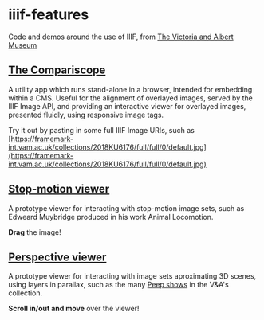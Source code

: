 # iiif-features
Code and demos around the use of IIIF, 
from [The Victoria and Albert Museum](vam.ac.uk)

## [The Compariscope](https://vanda.github.io/iiif-features/compariscope.html)
A utility app which runs stand-alone in a browser, intended for embedding within a CMS. 
Useful for the alignment of overlayed images, served by the IIIF Image API, and providing an interactive viewer for overlayed images, presented fluidly, using responsive image tags.

Try it out by pasting in some full IIIF Image URIs, such as [https://framemark-int.vam.ac.uk/collections/2018KU6176/full/full/0/default.jpg](https://framemark-int.vam.ac.uk/collections/2018KU6176/full/full/0/default.jpg)


## [Stop-motion viewer](https://vanda.github.io/iiif-features/frameAnimator.html)
A prototype viewer for interacting with stop-motion image sets, such as Edweard Muybridge produced in his work Animal Locomotion.

**Drag** the image!


## [Perspective viewer](https://vanda.github.io/iiif-features/perspectiveViewer.html)
A prototype viewer for interacting with image sets aproximating 3D scenes, using layers in parallax, such as the many [Peep shows](https://collections.vam.ac.uk/item/O1141038/an-artists-studio-print-engelbrecht-martin) in the V&A's collection.

**Scroll in/out and move** over the viewer!

